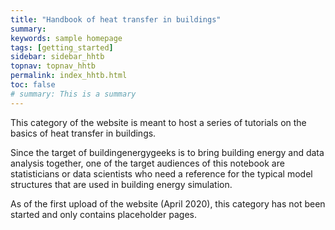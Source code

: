 ```yaml
---
title: "Handbook of heat transfer in buildings"
summary:
keywords: sample homepage
tags: [getting_started]
sidebar: sidebar_hhtb
topnav: topnav_hhtb
permalink: index_hhtb.html
toc: false
# summary: This is a summary
---
```



This category of the website is meant to host a series of tutorials on the basics of heat transfer in buildings.

Since the target of buildingenergygeeks is to bring building energy and data analysis together, one of the target audiences of this notebook are statisticians or data scientists who need a reference for the typical model structures that are used in building energy simulation.

As of the first upload of the website (April 2020), this category has not been started and only contains placeholder pages.
